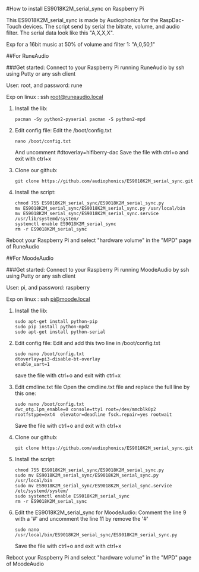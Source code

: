 
#How to install ES9018K2M_serial_sync on Raspberry Pi

This ES9018K2M_serial_sync is made by Audiophonics for the RaspDac-Touch devices.
The script send by serial the bitrate, volume, and audio filter.
The serial data look like this "A,X,X,X". 

Exp for a 16bit music at 50% of volume and filter 1: "A,0,50,1"

##For RuneAudio

###Get started:
Connect to your Raspberry Pi running RuneAudio by ssh using Putty or any ssh client

User: root, and password: rune

Exp on linux : ssh root@runeaudio.local

1. Install the lib:
	```
	pacman -Sy python2-pyserial pacman -S python2-mpd
	```

2. Edit config file:
	Edit the /boot/config.txt
	```
	nano /boot/config.txt
	```
	And uncomment #dtoverlay=hifiberry-dac
	Save the file with ctrl+o and exit with ctrl+x

3. Clone our github:
	```
	git clone https://github.com/audiophonics/ES9018K2M_serial_sync.git
	```

4. Install the script:
	```
	chmod 755 ES9018K2M_serial_sync/ES9018K2M_serial_sync.py
	mv ES9018K2M_serial_sync/ES9018K2M_serial_sync.py /usr/local/bin
	mv ES9018K2M_serial_sync/ES9018K2M_serial_sync.service /usr/lib/systemd/system/
	systemctl enable ES9018K2M_serial_sync
	rm -r ES9018K2M_serial_sync 
	```

Reboot your Raspberry Pi and select "hardware volume" in the "MPD" page of RuneAudio

##For MoodeAudio

###Get started:
Connect to your Raspberry Pi running MoodeAudio by ssh using Putty or any ssh client

User: pi, and password: raspberry

Exp on linux : ssh pi@moode.local

1. Install the lib:
	```
	sudo apt-get install python-pip
	sudo pip install python-mpd2
	sudo apt-get install python-serial
	```

2. Edit config file:
	Edit and add this two line in /boot/config.txt
	```
	sudo nano /boot/config.txt	
	dtoverlay=pi3-disable-bt-overlay
	enable_uart=1
	```
	save the file with ctrl+o and exit with ctrl+x

3. Edit cmdline.txt file
	Open the cmdline.txt file and replace the full line by this one:
	```
	sudo nano /boot/config.txt
	dwc_otg.lpm_enable=0 console=tty1 root=/dev/mmcblk0p2 rootfstype=ext4  elevator=deadline fsck.repair=yes rootwait
	```
	Save the file with ctrl+o and exit with ctrl+x

4. Clone our github:
	```
	git clone https://github.com/audiophonics/ES9018K2M_serial_sync.git
	```

5. Install the script:
	```
	chmod 755 ES9018K2M_serial_sync/ES9018K2M_serial_sync.py
	sudo mv ES9018K2M_serial_sync/ES9018K2M_serial_sync.py /usr/local/bin
	sudo mv ES9018K2M_serial_sync/ES9018K2M_serial_sync.service /etc/systemd/system/
	sudo systemctl enable ES9018K2M_serial_sync
	rm -r ES9018K2M_serial_sync
	```

6. Edit the ES9018K2M_serial_sync for MoodeAudio:
	Comment the line 9 with a '#' and uncomment the line 11 by remove the '#' 
	```
	sudo nano /usr/local/bin/ES9018K2M_serial_sync/ES9018K2M_serial_sync.py
	```
	Save the file with ctrl+o and exit with ctrl+x

Reboot your Raspberry Pi and select "hardware volume" in the "MPD" page of MoodeAudio
